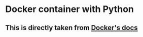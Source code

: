# Docker container with Python

## This is directly taken from [Docker's docs](https://docs.docker.com/get-started)


